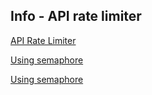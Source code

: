 ## Info - API rate limiter
[API Rate Limiter](https://leetcode.com/playground/wGHWEekd)

[Using semaphore](https://www.javacodegeeks.com/2017/07/basic-api-rate-limiting.html)

[Using semaphore](https://gist.github.com/Glamdring/06be638d3913c6a23ecf820852ede60b)